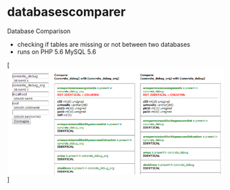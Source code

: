 databasescomparer
=================

Database Comparison 
- checking if tables are missing or not between two databases
- runs on PHP 5.6 MySQL 5.6


[![Editor Screen](https://raw.githubusercontent.com/maranemil/databasescomparer/master/databasescomparer.png)]
